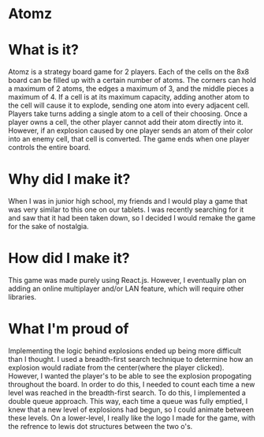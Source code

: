 # Atomz
# What is it?
Atomz is a strategy board game for 2 players. Each of the cells on the 8x8 board can be filled up with a certain number of atoms. The corners can hold a maximum of 2 atoms, the edges a maximum of 3, and the middle pieces a maximum of 4. If a cell is at its maximum capacity, adding another atom to the cell will cause it to explode, sending one atom into every adjacent cell. Players take turns adding a single atom to a cell of their choosing. Once a player owns a cell, the other player cannot add their atom directly into it. However, if an explosion caused by one player sends an atom of their color into an enemy cell, that cell is converted. The game ends when one player controls the entire board. 
# Why did I make it?
When I was in junior high school, my friends and I would play a game that was very similar to this one on our tablets. I was recently searching for it and saw that it had been taken down, so I decided I would remake the game for the sake of nostalgia.
# How did I make it?
This game was made purely using React.js. However, I eventually plan on adding an online multiplayer and/or LAN feature, which will require other libraries. 
# What I'm proud of
Implementing the logic behind explosions ended up being more difficult than I thought. I used a breadth-first search technique to determine how an explosion would radiate from the center(where the player clicked). However, I wanted the player's to be able to see the explosion propogating throughout the board. In order to do this, I needed to count each time a new level was reached in the breadth-first search. To do this, I implemented a double queue approach. This way, each time a queue was fully emptied, I knew that a new level of explosions had begun, so I could animate between these levels. On a lower-level, I really like the logo I made for the game, with the refrence to lewis dot structures between the two o's. 


